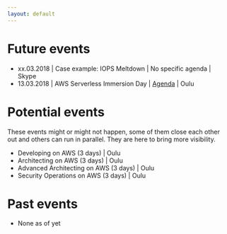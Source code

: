 ```yaml
---
layout: default
---
```


# Future events

* xx.03.2018 &#124; Case example: IOPS Meltdown &#124; No specific agenda &#124; Skype
* 13.03.2018 &#124; AWS Serverless Immersion Day &#124; [Agenda](aws-serverless-immersion-day) &#124; Oulu

# Potential events

These events might or might not happen, some of them close each other out and others can run in parallel. They are here to bring more visibility.

* Developing on AWS (3 days) &#124; Oulu
* Architecting on AWS (3 days) &#124; Oulu
* Advanced Architecting on AWS (3 days) &#124; Oulu
* Security Operations on AWS (3 days) &#124; Oulu

# Past events

* None as of yet